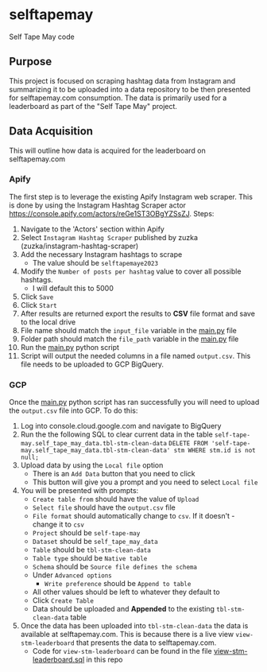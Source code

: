 # selftapemay
Self Tape May code

## Purpose
This project is focused on scraping hashtag data from Instagram and summarizing it to be uploaded into a data repository to be then presented for selftapemay.com consumption.  The data is primarily used for a leaderboard as part of the "Self Tape May" project.

## Data Acquisition
This will outline how data is acquired for the leaderboard on selftapemay.com

### Apify
The first step is to leverage the existing Apify Instagram web scraper.  This is done by using the Instagram Hashtag Scraper actor https://console.apify.com/actors/reGe1ST3OBgYZSsZJ.
Steps:
1) Navigate to the 'Actors' section within Apify
2) Select `Instagram Hashtag Scraper` published by zuzka (zuzka/instagram-hashtag-scraper)
3) Add the necessary Instagram hashtags to scrape
    - The value should be `selftapemaye2023`
4) Modify the `Number of posts per hashtag` value to cover all possible hashtags.
    - I will default this to 5000
5) Click `Save`
6) Click `Start`
7) After results are returned export the results to **CSV** file format and save to the local drive
8) File name should match the `input_file` variable in the [main.py](https://github.com/JHGelpi/selftapemay/blob/main/main.py) file
9) Folder path should match the `file_path` variable in the [main.py](https://github.com/JHGelpi/selftapemay/blob/main/main.py) file
10) Run the [main.py](https://github.com/JHGelpi/selftapemay/blob/main/main.py) python script
11) Script will output the needed columns in a file named `output.csv`.  This file needs to be uploaded to GCP BigQuery.
### GCP
Once the [main.py](https://github.com/JHGelpi/selftapemay/blob/main/main.py) python script has ran successfully you will need to upload the `output.csv` file into GCP.  To do this:
1) Log into console.cloud.google.com and navigate to BigQuery
2) Run the the following SQL to clear current data in the table `self-tape-may.self_tape_may_data.tbl-stm-clean-data`
  `DELETE FROM 'self-tape-may.self_tape_may_data.tbl-stm-clean-data' stm WHERE stm.id is not null;`
3) Upload data by using the `Local file` option
    - There is an `Add Data` button that you need to click
    - This button will give you a prompt and you need to select `Local file`
4) You will be presented with prompts:
    - `Create table from` should have the value of `Upload`
    - `Select file` should have the `output.csv` file
    - `File format` should automatically change to `csv`.  If it doesn't - change it to `csv`
    - `Project` should be `self-tape-may`
    - `Dataset` should be `self_tape_may_data`
    - `Table` should be `tbl-stm-clean-data`
    - `Table type` should be `Native table`
    - `Schema` should be `Source file defines the schema`
    - Under `Advanced options`
      - `Write preference` should be `Append to table`
    - All other values should be left to whatever they default to
    - Click `Create Table`
    - Data should be uploaded and **Appended** to the existing `tbl-stm-clean-data` table
5) Once the data has been uploaded into `tbl-stm-clean-data` the data is available at selftapemay.com.  This is because there is a live view `view-stm-leaderboard` that presents the data to selftapemay.com.
    - Code for `view-stm-leaderboard` can be found in the file [view-stm-leaderboard.sql](https://github.com/JHGelpi/selftapemay/blob/main/view-stm-leaderboard.sql) in this repo 
